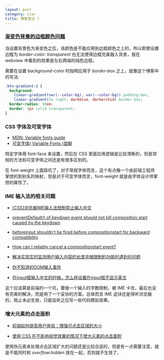 ```yaml
---
layout: post
category: star
title: 博客笔记 7
---
```


### [渐变色背景的边框颜色问题](https://codyhouse.co/nuggets/css-gradient-borders)

当设置背景色为渐变色之后，该颜色是不能应用到边框颜色之上的，所以即使设置边框为 *border-color: transparent* 也无法使得边框完美融入背景，我在 webview 中看到的效果是左右两端的纯色边框。

需要在设置 *background-color* 时指明应用于 *border-box* 之上，就像这个博客中的写法:

```css
.btn-gradient-2 {
  background: 
    linear-gradient(var(--color-bg), var(--color-bg)) padding-box,
    linear-gradient(to right, darkblue, darkorchid) border-box;
  border-radius: 50em;
  border: 4px solid transparent;
}
```

### CSS 字体及可变字体

- [ MDN: Variable fonts guide ](https://developer.mozilla.org/zh-CN/docs/Web/CSS/CSS_Fonts/Variable_Fonts_Guide)
- [可变字体( Variable Fonts )尝鲜](https://io-oi.me/tech/get-started-with-variable-fonts/)

特定字体用 font-face 来设置，然后在 CSS 里面应用逻辑是比较清晰的，但是常规的方法和可变字体之间还是有很多区别的。

在 font-weight 上面踩坑了，对于常规字体而言，这个有点像一个由前端工程师掌控的到别名的映射，但是对于可变字体而言，font-weight 就是由字体设计师掌控的属性了。

### IME 输入法的相关问题

- [[CSS]浏览器IME输入法控制禁止输入中文](https://blog.csdn.net/yctccg/article/details/52217988)

- [preventDefault() of keydown event should not kill composition start caused by the keydown](https://github.com/w3c/uievents/issues/180)

- [beforeinput shouldn't be fired before compositionstart for backward compatibility](https://github.com/w3c/input-events/issues/86)

- [How can I reliably cancel a compositionstart event?](https://stackoverflow.com/questions/63204395/how-can-i-reliably-cancel-a-compositionstart-event)

- [解决实现实时监测用户输入内容的长度并做限制的功能时遇到的问题](https://cloud.tencent.com/developer/news/106065)

- [你不知道的DOM输入事件](https://juejin.cn/post/6844904083367657479)

- [在input框输入中文的时候，怎么样设置在input框不显示英文](https://bbs.csdn.net/topics/391908672)

这个应该算是前端的一个坑，要做一个输入的字数限制，被 IME 卡住，最后也没有完美的解决，而是用了一个妥协的方案。总体而言 IME 这块还是得听浏览器的，阻止未必生效，只能监听之后写一些代码模拟效果。

### 增大元素的点击面积

- [前端如何提高用户体验：增强可点击区域的大小](https://segmentfault.com/a/1190000022722316)

- [使用 CSS 在不影响视觉效果的情况下增大元素的点击面积](https://www.cnblogs.com/suwanbin/p/15177678.html)

使用伪元素来处理点击区域扩大的问题还是比较合适的，但是有一点需要注意，就是不能同时和 *overflow:hidden* 放在一起，否则就不生效了。
